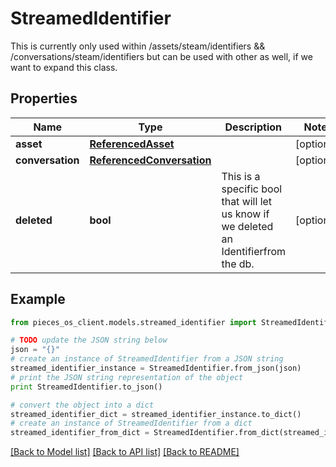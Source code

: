 # StreamedIdentifier

This is currently only used within /assets/steam/identifiers && /conversations/steam/identifiers but can be used with other as well, if we want to expand this class.

## Properties
Name | Type | Description | Notes
------------ | ------------- | ------------- | -------------
**asset** | [**ReferencedAsset**](ReferencedAsset.md) |  | [optional] 
**conversation** | [**ReferencedConversation**](ReferencedConversation.md) |  | [optional] 
**deleted** | **bool** | This is a specific bool that will let us know if we deleted an Identifierfrom the db. | [optional] 

## Example

```python
from pieces_os_client.models.streamed_identifier import StreamedIdentifier

# TODO update the JSON string below
json = "{}"
# create an instance of StreamedIdentifier from a JSON string
streamed_identifier_instance = StreamedIdentifier.from_json(json)
# print the JSON string representation of the object
print StreamedIdentifier.to_json()

# convert the object into a dict
streamed_identifier_dict = streamed_identifier_instance.to_dict()
# create an instance of StreamedIdentifier from a dict
streamed_identifier_from_dict = StreamedIdentifier.from_dict(streamed_identifier_dict)
```
[[Back to Model list]](../README.md#documentation-for-models) [[Back to API list]](../README.md#documentation-for-api-endpoints) [[Back to README]](../README.md)


